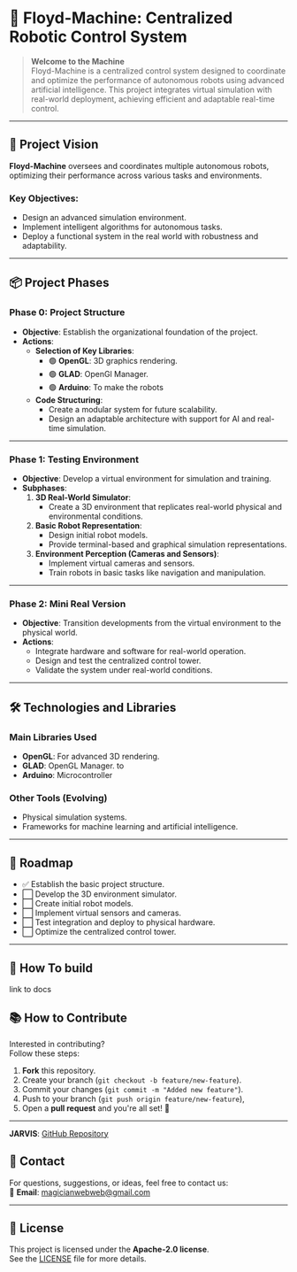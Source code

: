 # 🚀 Floyd-Machine: Centralized Robotic Control System

> **Welcome to the Machine**  
Floyd-Machine is a centralized control system designed to coordinate and optimize the performance of autonomous robots using advanced artificial intelligence. This project integrates virtual simulation with real-world deployment, achieving efficient and adaptable real-time control.

---

## 🧠 Project Vision
**Floyd-Machine** oversees and coordinates multiple autonomous robots, optimizing their performance across various tasks and environments.

### Key Objectives:
- Design an advanced simulation environment.
- Implement intelligent algorithms for autonomous tasks.
- Deploy a functional system in the real world with robustness and adaptability.

---

## 📦 Project Phases

### **Phase 0: Project Structure**
- **Objective**: Establish the organizational foundation of the project.
- **Actions**:
  - **Selection of Key Libraries**:
    - 🟢 **OpenGL**: 3D graphics rendering.
    - 🟢 **GLAD**: OpenGl Manager.
    - 🟢 **Arduino**: To make the robots
  - **Code Structuring**:
    - Create a modular system for future scalability.
    - Design an adaptable architecture with support for AI and real-time simulation.

---

### **Phase 1: Testing Environment**
- **Objective**: Develop a virtual environment for simulation and training.
- **Subphases**:
  1. **3D Real-World Simulator**:
     - Create a 3D environment that replicates real-world physical and environmental conditions.
  2. **Basic Robot Representation**:
     - Design initial robot models.
     - Provide terminal-based and graphical simulation representations.
  3. **Environment Perception (Cameras and Sensors)**:
     - Implement virtual cameras and sensors.
     - Train robots in basic tasks like navigation and manipulation.

---

### **Phase 2: Mini Real Version**
- **Objective**: Transition developments from the virtual environment to the physical world.
- **Actions**:
  - Integrate hardware and software for real-world operation.
  - Design and test the centralized control tower.
  - Validate the system under real-world conditions.

---

## 🛠️ Technologies and Libraries

### **Main Libraries Used**
- **OpenGL**: For advanced 3D rendering.
- **GLAD**: OpenGL Manager. to 
- **Arduino**: Microcontroller

### **Other Tools (Evolving)**
- Physical simulation systems.
- Frameworks for machine learning and artificial intelligence.

---

## 🚧 Roadmap

- ✅ Establish the basic project structure.
- ⬜ Develop the 3D environment simulator.
- ⬜ Create initial robot models.
- ⬜ Implement virtual sensors and cameras.
- ⬜ Test integration and deploy to physical hardware.
- ⬜ Optimize the centralized control tower.

---


## 🚀 How To build
  link to docs


## 📚 How to Contribute

Interested in contributing?  
Follow these steps:

1. **Fork** this repository.
2. Create your branch (`git checkout -b feature/new-feature`).
3. Commit your changes (`git commit -m "Added new feature"`).
4. Push to your branch (`git push origin feature/new-feature`),
6. Open a **pull request** and you're all set! 🚀

---

**JARVIS**: [GitHub Repository](https://github.com/Jordan-Iralde/ProBestoJarvisAI)

## 💬 Contact
For questions, suggestions, or ideas, feel free to contact us:  
📧 **Email**: magicianwebweb@gmail.com  

---

## 📝 License

This project is licensed under the **Apache-2.0 license**.  
See the [LICENSE](LICENSE) file for more details.
